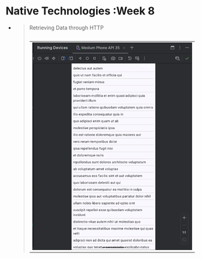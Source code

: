# Native Technologies :Week 8 
- > Retrieving Data through HTTP<table>
<table>
<tr>
  <td><img src="todo.png" alt="before" width="650"> </td>
</tr>
</table>

